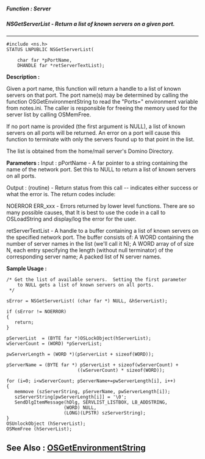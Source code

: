 ##### Function : Server
##### NSGetServerList - Return a list of known servers on a given port.
---
```
#include <ns.h>
STATUS LNPUBLIC NSGetServerList(

	char far *pPortName,
	DHANDLE far *retServerTextList);
```
**Description :**

Given a port name, this function will return a handle to a list of known 
servers on that port.  The port name(s) may be determined by calling the 
function OSGetEnvironmentString to read the "Ports=" environment variable from 
notes.ini.  The caller is responsible for freeing the memory used for the 
server list by calling OSMemFree.

If no port name is provided (the first argument is NULL), a list of known 
servers on all ports will be returned.  An error on a port will cause this 
function to terminate with only the servers found up to that point in the list.

The list is obtained from the home/mail server's Domino Directory.

**Parameters :**
Input :
pPortName  -  A far pointer to a string containing the name of the network port.  Set this to NULL to return a list of known servers on all ports.

Output :
(routine)  -   Return status from this call -- indicates either success or what the error is. The return codes include:

NOERROR
ERR_xxx - Errors returned by lower level functions.  There are so many possible causes, that It is best to use the code in a call to OSLoadString and display/log the error for the user.


retServerTextList  -  A handle to a buffer containing a list of known servers on the specified network port.  The buffer consists of: 
      A WORD containing the number of server names in the list (we'll call it N); 
      A WORD array of of size N,  each entry specifying the length (without null terminator) of the corresponding server name;
      A packed list of N server names.


**Sample Usage :**
```
/* Get the list of available servers.  Setting the first parameter
    to NULL gets a list of known servers on all ports.
 */
         
sError = NSGetServerList( (char far *) NULL, &hServerList);
                                          
if (sError != NOERROR)
{
   return;
}

pServerList  = (BYTE far *)OSLockObject(hServerList);
wServerCount = (WORD) *pServerList;

pwServerLength = (WORD *)(pServerList + sizeof(WORD));

pServerName = (BYTE far *) pServerList + sizeof(wServerCount) +
                          ((wServerCount) * sizeof(WORD));

for (i=0; i<wServerCount; pServerName+=pwServerLength[i], i++)
{
   memmove (szServerString, pServerName, pwServerLength[i]);
   szServerString[pwServerLength[i]] = '\0'; 
   SendDlgItemMessage(hDlg, SERVLIST_LISTBOX, LB_ADDSTRING,
                     (WORD) NULL,  
                     (LONG)(LPSTR) szServerString);
}
OSUnlockObject (hServerList);
OSMemFree (hServerList);
```
**See Also :**
[OSGetEnvironmentString](/reference/Func/OSGetEnvironmentString)
---
